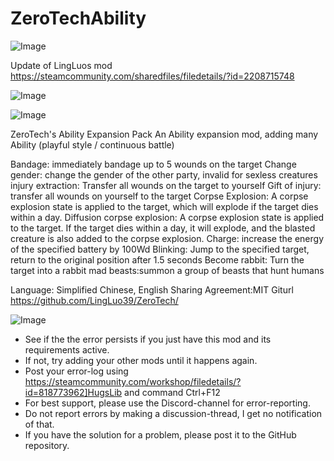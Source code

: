 # ZeroTechAbility

![Image](https://i.imgur.com/buuPQel.png)

Update of LingLuos mod
https://steamcommunity.com/sharedfiles/filedetails/?id=2208715748

![Image](https://i.imgur.com/pufA0kM.png)

	
![Image](https://i.imgur.com/Z4GOv8H.png)

ZeroTech's Ability Expansion Pack
An Ability expansion mod, adding many Ability (playful style / continuous battle)

Bandage: immediately bandage up to 5 wounds on the target
Change gender: change the gender of the other party, invalid for sexless creatures
injury extraction: Transfer all wounds on the target to yourself
Gift of injury: transfer all wounds on yourself to the target
Corpse Explosion: A corpse explosion state is applied to the target, which will explode if the target dies within a day.
Diffusion corpse explosion: A corpse explosion state is applied to the target. If the target dies within a day, it will explode, and the blasted creature is also added to the corpse explosion.
Charge: increase the energy of the specified battery by 100Wd
Blinking: Jump to the specified target, return to the original position after 1.5 seconds
Become rabbit: Turn the target into a rabbit
mad beasts:summon a group of beasts that hunt humans

Language: Simplified Chinese, English
Sharing Agreement:MIT
Giturl https://github.com/LingLuo39/ZeroTech/

![Image](https://i.imgur.com/PwoNOj4.png)



-  See if the the error persists if you just have this mod and its requirements active.
-  If not, try adding your other mods until it happens again.
-  Post your error-log using https://steamcommunity.com/workshop/filedetails/?id=818773962]HugsLib and command Ctrl+F12
-  For best support, please use the Discord-channel for error-reporting.
-  Do not report errors by making a discussion-thread, I get no notification of that.
-  If you have the solution for a problem, please post it to the GitHub repository.


